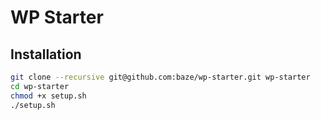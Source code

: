 # WP Starter

## Installation

```bash
git clone --recursive git@github.com:baze/wp-starter.git wp-starter
cd wp-starter
chmod +x setup.sh
./setup.sh
```